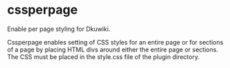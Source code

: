 # cssperpage
Enable per page styling for Dkuwiki.

Cssperpage enables setting of CSS styles for an entire page or for sections of a page by placing HTML divs around either
the entire page or sections. The CSS must be placed in the style.css file of the plugin directory. 
